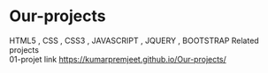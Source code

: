# Our-projects
HTML5 , CSS , CSS3 , JAVASCRIPT , JQUERY , BOOTSTRAP Related projects
<br>
01-projet link https://kumarpremjeet.github.io/Our-projects/

